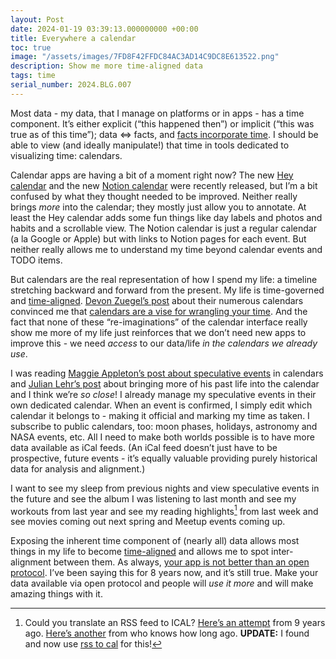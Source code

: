 ```yaml
---
layout: Post
date: 2024-01-19 03:39:13.000000000 +00:00
title: Everywhere a calendar
toc: true
image: "/assets/images/7FD8F42FFDC84AC3AD14C9DC8E613522.png"
description: Show me more time-aligned data
tags: time
serial_number: 2024.BLG.007
---
```

Most data \- my data, that I manage on platforms or in apps \- has a time component\. It’s either explicit \(“this happened then”\) or implicit \(“this was true as of this time”\); data <=> facts, and [facts incorporate time](https://www.joshbeckman.org/notes/623459232)\. I should be able to view \(and ideally manipulate\!\) that time in tools dedicated to visualizing time: calendars\.

Calendar apps are having a bit of a moment right now? The new [Hey calendar](https://www.hey.com/calendar/) and the new [Notion calendar](https://www.notion.so/product/calendar) were recently released, but I’m a bit confused by what they thought needed to be improved\. Neither really brings *more* into the calendar; they mostly just allow you to annotate\. At least the Hey calendar adds some fun things like day labels and photos and habits and a scrollable view\. The Notion calendar is just a regular calendar \(a la Google or Apple\) but with links to Notion pages for each event\. But neither really allows me to understand my time beyond calendar events and TODO items\.

But calendars are the real representation of how I spend my life: a timeline stretching backward and forward from the present\. My life is time\-governed and [time\-aligned](https://www.joshbeckman.org/notes/662101569)\. [Devon Zuegel’s post](https://devon.postach.io/post/contemplating-calendars) about their numerous calendars convinced me that [calendars are a vise for wrangling your time](https://www.joshbeckman.org/notes/637198215)\. And the fact that none of these “re\-imaginations” of the calendar interface really show me more of my life just reinforces that we don’t need new apps to improve this \- we need *access* to our data/life ​*in the calendars we already use*​\.

I was reading [Maggie Appleton’s post about speculative events](https://maggieappleton.com/speculative-events) in calendars and [Julian Lehr’s post](https://julian.digital/2023/07/06/multi-layered-calendars/) about bringing more of his past life into the calendar and I think we’re ​*so close*​\! I already manage my speculative events in their own dedicated calendar\. When an event is confirmed, I simply edit which calendar it belongs to \- making it official and marking my time as taken\. I subscribe to public calendars, too: moon phases, holidays, astronomy and NASA events, etc\. All I need to make both worlds possible is to have more data available as iCal feeds\. \(An iCal feed doesn’t just have to be prospective, future events \- it’s equally valuable providing purely historical data for analysis and alignment\.\)

I want to see my sleep from previous nights and view speculative events in the future and see the album I was listening to last month and see my workouts from last year and see my reading highlights[^1] from last week and see movies coming out next spring and Meetup events coming up\.

Exposing the inherent time component of \(nearly all\) data allows most things in my life to become [time\-aligned](https://www.joshbeckman.org/notes/662101569) and allows me to spot inter\-alignment between them\. As always, [your app is not better than an open protocol](https://www.joshbeckman.org/blog/using-open-protocols)\. I’ve been saying this for 8 years now, and it’s still true\. Make your data available via open protocol and people will *use it more* and will make amazing things with it\.

[^1]: Could you translate an RSS feed to ICAL? [Here’s an attempt](https://github.com/s72785/rss2ical/tree/d6a3f14ba3b37410726b6b1c630e2ded386db3ed) from 9 years ago\. [Here’s another](https://www.rochester.edu/registrar/feeds/rss2ical.php) from who knows how long ago. **UPDATE:** I found and now use [rss to cal](https://www.rsstocal.com/) for this!
